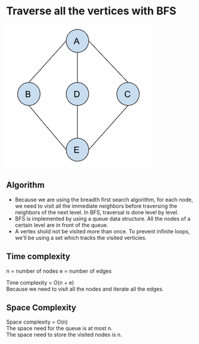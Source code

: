 <h1>Traverse all the vertices with BFS</h1>
<img src="images/graph.png">

<h2>Algorithm</h2>
<ul>
    <li>Because we are using the breadth first search algorithm, for each node, we need to visit all the immediate neighbors before traversing the neighbors of the next level. In BFS, traversal is done level by level.</li>
    <li>BFS is implemented by using a queue data structure. All the nodes of a certain level are in front of the queue.</li>
    <li>A vertex shold not be visited more than once. To prevent infinite loops, we'll be using a set which tracks the visited verticies.</li>
</ul>

<h2>Time complexity</h2>
n = number of nodes
e = number of edges

Time complexity = O(n + e) <br/>
Because we need to visit all the nodes and iterate all the edges.

<h2>Space Complexity</h2>
Space complexity = O(n)<br/>
The space need for the queue is at most n.<br/>
The space need to store the visited nodes is n.
